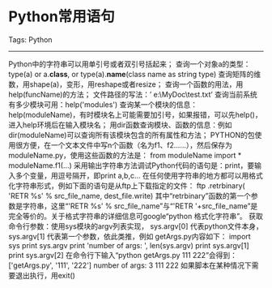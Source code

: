 # Python常用语句
Tags: Python

------

Python中的字符串可以用单引号或者双引号括起来； 查询一个对象a的类型：type(a) or a.__class__, or type(a).__name__(class name as string type) 查询矩阵的维数，用shape(a)，变形，用reshape或者resize； 查询一个函数的用法，用help(funcName)的方法； 文件路径的写法：’ e:\\MyDoc\\test.txt’ 查询当前系统有多少模块可用：help('modules') 
查询某一个模块的信息：help(moduleName)，有时模块名上可能需要加引号，如果报错，可以先help()，进入help环境后在输入模块名； 用dir函数查询模块、函数的信息：例如dir(moduleName)可以查询所有该模块包含的所有属性和方法； PYTHON的包使用很方便，在一个文本文件中写n个函数（名为f1、f2……），然后保存为moduleName.py，使用这些函数的方法是： 
from moduleName import * 
moduleName.f1(…) 采用输出字符串方法调试Python代码的语句是：print，要输入多个变量，用逗号隔开，即print a,b,c... 在任何使用字符串的地方都可以用格式化字符串形式，例如下面的语句是从ftp上下载指定的文件： ftp .retrbinary(  'RETR %s'  % src_file_name, dest_file.write) 
其中“retrbinary”函数的第一个参数是字符串，这里“'RETR %s' % src_file_name”与“'RETR '+src_file_name”是完全等价的。关于格式字符串的详细信息可google“python 格式化字符串”。 获取命令行参数：使用sys模块的argv列表实现， sys.argv[0] 代表python文件本身， sys.argv[1] 代表第一个参数，依此类推，例如 getArgs.py内容如下：  import sys 
print sys.argv 
print 'number of args: ', len(sys.argv) 
print sys.argv[1] 
print sys.argv[2] 
在命令行下输入“python getArgs.py 111 222”会得到： ['getArgs.py', '111', '222'] 
number of args: 3 
111 
222  如果脚本在某种情况下需要退出执行，用exit()